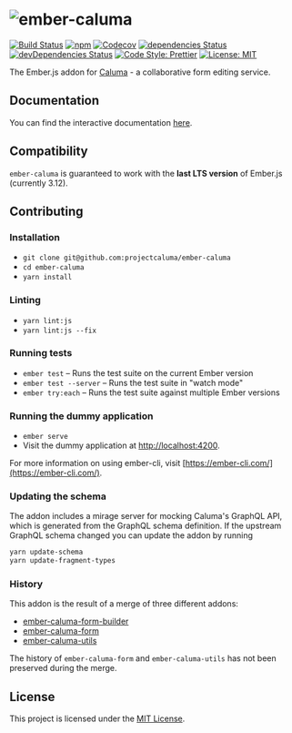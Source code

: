 # ![ember-caluma](https://user-images.githubusercontent.com/6150577/60805349-1e6f3080-a180-11e9-911f-874620aa72b1.png)

[![Build Status](https://travis-ci.com/projectcaluma/ember-caluma.svg?branch=master)](https://travis-ci.com/projectcaluma/ember-caluma)
[![npm](https://img.shields.io/npm/v/ember-caluma.svg)](https://www.npmjs.com/package/ember-caluma)
[![Codecov](https://codecov.io/gh/projectcaluma/ember-caluma/branch/master/graph/badge.svg)](https://codecov.io/gh/projectcaluma/ember-caluma)
[![dependencies Status](https://david-dm.org/projectcaluma/ember-caluma/status.svg)](https://david-dm.org/projectcaluma/ember-caluma)
[![devDependencies Status](https://david-dm.org/projectcaluma/ember-caluma/dev-status.svg)](https://david-dm.org/projectcaluma/ember-caluma?type=dev)
[![Code Style: Prettier](https://img.shields.io/badge/code_style-prettier-ff69b4.svg)](https://github.com/prettier/prettier)
[![License: MIT](https://img.shields.io/badge/License-MIT-blue.svg)](https://opensource.org/licenses/MIT)

The Ember.js addon for [Caluma](https://projectcaluma.github.io) - a collaborative form editing service.

## Documentation

You can find the interactive documentation [here](https://projectcaluma.github.io/ember-caluma).

## Compatibility

`ember-caluma` is guaranteed to work with the **last LTS version** of Ember.js (currently 3.12).

## Contributing

### Installation

- `git clone git@github.com:projectcaluma/ember-caluma`
- `cd ember-caluma`
- `yarn install`

### Linting

- `yarn lint:js`
- `yarn lint:js --fix`

### Running tests

- `ember test` – Runs the test suite on the current Ember version
- `ember test --server` – Runs the test suite in "watch mode"
- `ember try:each` – Runs the test suite against multiple Ember versions

### Running the dummy application

- `ember serve`
- Visit the dummy application at [http://localhost:4200](http://localhost:4200).

For more information on using ember-cli, visit [https://ember-cli.com/](https://ember-cli.com/).

### Updating the schema

The addon includes a mirage server for mocking Caluma's GraphQL API, which is generated from the GraphQL schema definition. If the upstream GraphQL schema changed you can update the addon by running

```bash
yarn update-schema
yarn update-fragment-types
```

### History

This addon is the result of a merge of three different addons:

* [ember-caluma-form-builder](https://github.com/projectcaluma/ember-caluma-form-builder)
* [ember-caluma-form](https://github.com/projectcaluma/ember-caluma-form)
* [ember-caluma-utils](https://github.com/projectcaluma/ember-caluma-utils)

The history of `ember-caluma-form` and `ember-caluma-utils` has not been preserved during the merge.

## License

This project is licensed under the [MIT License](LICENSE).
